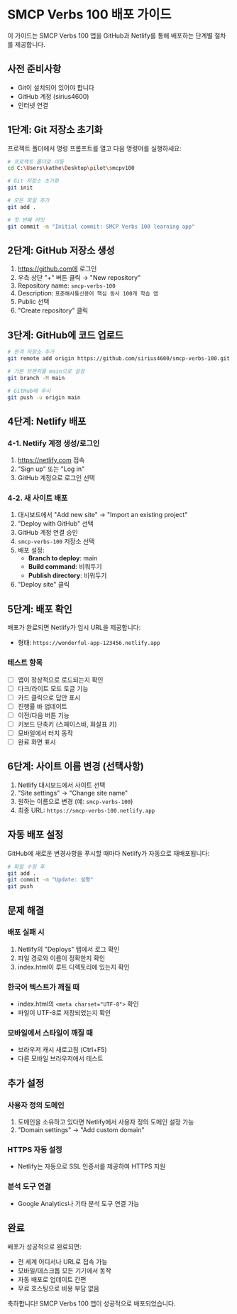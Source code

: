 # SMCP Verbs 100 배포 가이드

이 가이드는 SMCP Verbs 100 앱을 GitHub과 Netlify를 통해 배포하는 단계별 절차를 제공합니다.

## 사전 준비사항

- Git이 설치되어 있어야 합니다
- GitHub 계정 (sirius4600)
- 인터넷 연결

## 1단계: Git 저장소 초기화

프로젝트 폴더에서 명령 프롬프트를 열고 다음 명령어를 실행하세요:

```bash
# 프로젝트 폴더로 이동
cd C:\Users\kathe\Desktop\pilot\smcpv100

# Git 저장소 초기화
git init

# 모든 파일 추가
git add .

# 첫 번째 커밋
git commit -m "Initial commit: SMCP Verbs 100 learning app"
```

## 2단계: GitHub 저장소 생성

1. https://github.com에 로그인
2. 우측 상단 "+" 버튼 클릭 → "New repository"
3. Repository name: `smcp-verbs-100`
4. Description: `표준해사통신용어 핵심 동사 100개 학습 앱`
5. Public 선택
6. "Create repository" 클릭

## 3단계: GitHub에 코드 업로드

```bash
# 원격 저장소 추가
git remote add origin https://github.com/sirius4600/smcp-verbs-100.git

# 기본 브랜치를 main으로 설정
git branch -M main

# GitHub에 푸시
git push -u origin main
```

## 4단계: Netlify 배포

### 4-1. Netlify 계정 생성/로그인
1. https://netlify.com 접속
2. "Sign up" 또는 "Log in"
3. GitHub 계정으로 로그인 선택

### 4-2. 새 사이트 배포
1. 대시보드에서 "Add new site" → "Import an existing project"
2. "Deploy with GitHub" 선택
3. GitHub 계정 연결 승인
4. `smcp-verbs-100` 저장소 선택
5. 배포 설정:
   - **Branch to deploy**: main
   - **Build command**: 비워두기
   - **Publish directory**: 비워두기
6. "Deploy site" 클릭

## 5단계: 배포 확인

배포가 완료되면 Netlify가 임시 URL을 제공합니다:
- 형태: `https://wonderful-app-123456.netlify.app`

### 테스트 항목
- [ ] 앱이 정상적으로 로드되는지 확인
- [ ] 다크/라이트 모드 토글 기능
- [ ] 카드 클릭으로 답안 표시
- [ ] 진행률 바 업데이트
- [ ] 이전/다음 버튼 기능
- [ ] 키보드 단축키 (스페이스바, 화살표 키)
- [ ] 모바일에서 터치 동작
- [ ] 완료 화면 표시

## 6단계: 사이트 이름 변경 (선택사항)

1. Netlify 대시보드에서 사이트 선택
2. "Site settings" → "Change site name"
3. 원하는 이름으로 변경 (예: `smcp-verbs-100`)
4. 최종 URL: `https://smcp-verbs-100.netlify.app`

## 자동 배포 설정

GitHub에 새로운 변경사항을 푸시할 때마다 Netlify가 자동으로 재배포됩니다:

```bash
# 파일 수정 후
git add .
git commit -m "Update: 설명"
git push
```

## 문제 해결

### 배포 실패 시
1. Netlify의 "Deploys" 탭에서 로그 확인
2. 파일 경로와 이름이 정확한지 확인
3. index.html이 루트 디렉토리에 있는지 확인

### 한국어 텍스트가 깨질 때
- index.html의 `<meta charset="UTF-8">` 확인
- 파일이 UTF-8로 저장되었는지 확인

### 모바일에서 스타일이 깨질 때
- 브라우저 캐시 새로고침 (Ctrl+F5)
- 다른 모바일 브라우저에서 테스트

## 추가 설정

### 사용자 정의 도메인
1. 도메인을 소유하고 있다면 Netlify에서 사용자 정의 도메인 설정 가능
2. "Domain settings" → "Add custom domain"

### HTTPS 자동 설정
- Netlify는 자동으로 SSL 인증서를 제공하여 HTTPS 지원

### 분석 도구 연결
- Google Analytics나 기타 분석 도구 연결 가능

## 완료

배포가 성공적으로 완료되면:
- 전 세계 어디서나 URL로 접속 가능
- 모바일/데스크톱 모든 기기에서 동작
- 자동 배포로 업데이트 간편
- 무료 호스팅으로 비용 부담 없음

축하합니다! SMCP Verbs 100 앱이 성공적으로 배포되었습니다.
